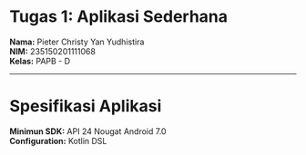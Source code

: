 # Tugas 1: Aplikasi Sederhana
**Nama:** Pieter Christy Yan Yudhistira  
**NIM:** 235150201111068   
**Kelas:** PAPB - D

---
# Spesifikasi Aplikasi
**Minimun SDK:** API 24 Nougat Android 7.0  
**Configuration:** Kotlin DSL  